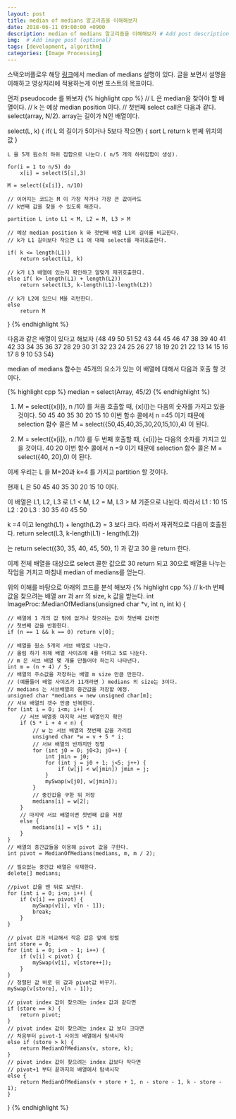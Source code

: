 ```yaml
---
layout: post
title: median of medians 알고리즘을 이해해보자
date: 2018-06-11 09:00:00 +0900
description: median of medians 알고리즘을 이해해보자 # Add post description (optional)
img:  # Add image post (optional)
tags: [development, algorithm]
categories: [Image Processing]
---
```


스택오버플로우 해당 [링크](https://stackoverflow.com/questions/9489061/understanding-median-of-medians-algorithm)에서 median of medians 설명이 있다. 글을 보면서 설명을 이해하고 영상처리에 적용하는게 이번 포스트의 목표이다.

먼저 pseudocode 를 봐보자
{% highlight cpp %}
// L 은 median을 찾아야 할 배열이다.
// k 는 예상 median position 이다. 
// 첫번째 select call은 다음과 같다. select(array, N/2). array는 길이가 N인 배열이다.

select(L, k)
{
    if( L 의 길이가 5이거나 5보다 작으면)
    {
        sort L
        return k 번째 위치의 값
    }

    L 을 5개 원소의 하위 집합으로 나눈다.( n/5 개의 하위집합이 생성).

    for(i = 1 to n/5) do
        x[i] = select(S[i],3)

    M = select({x[i]}, n/10)

    // 이어지는 코드는 M 이 가장 작거나 가장 큰 값이라도 
    // k번째 값을 찾을 수 있도록 해준다.

    partition L into L1 < M, L2 = M, L3 > M

    // 예상 median position k 와 첫번째 배열 L1의 길이를 비교한다.
    // k가 L1 길이보다 작으면 L1 에 대해 select를 재귀호출한다.

    if( k <= length(L1))
        return select(L1, k)

    // k가 L3 배열에 있는지 확인하고 알맞게 재귀호출한다.
    else if( k> length(L1) + length(L2))
        return select(L3, k-length(L1)-length(L2))

    // k가 L2에 있으니 M을 리턴한다.
    else
        return M
}
{% endhighlight %}

다음과 같은 배열이 있다고 해보자
{48 49 50 51 52 43 44 45 46 47 38 39 40 41 42 33 34 35 36 37 28 29 30 31 32 23 24 25 26 27 18 19 20 21 22 13 14 15 16 17 8 9 10 53 54}

median of medians 함수는 45개의 요소가 있는 이 배열에 대해서 다음과 호출 할 것이다.

{% highlight cpp %}
median = select(Array, 45/2)
{% endhighlight %}

1. M = select({x[i]}, n /10) 를 처음 호출할 때, {x[i]}는 다음의 숫자를 가지고 있을 것이다. 50 45 40 35 30 20 15 10
이번 함수 콜에서 n =45 이기 때문에 selection 함수 콜은 M = select({50,45,40,35,30,20,15,10},4) 이 된다.

2. M = select({x[i]}, n /10) 를 두 번째 호출할 때, {x[i]}는 다음의 숫자를 가지고 있을 것이다. 40 20
이번 함수 콜에서 n =9 이기 때문에 selection 함수 콜은 M = select({40, 20},0) 이 된다.

이제 우리는 L 을 M=20과 k=4 를 가지고 partition 할 것이다.

현재 L 은 50 45 40 35 30 20 15 10 이다.

이 배열은 L1, L2, L3 로 L1 < M, L2 = M, L3 > M 기준으로 나뉜다. 따라서
L1 : 10 15
L2 : 20
L3 : 30 35 40 45 50

k =4 이고 length(L1) + length(L2) = 3 보다 크다. 따라서 재귀적으로 다음이 호출된다.
return select(L3, k-length(L1) - length(L2))

는 return select({30, 35, 40, 45, 50}, 1)
과 같고 30 을 return 한다.

이제 전체 배열을 대상으로 select 콜한 값으로 30 return 되고
30으로 배열을 나누는 작업을 거치고 마침내 median of medians를 얻는다.

위의 이해를 바탕으로 아래의 코드를 분석 해보자
{% highlight cpp %}
// k-th 번째 값을 찾으려는 배열 arr 과 arr 의 size, k 값을 받는다.
int ImageProc::MedianOfMedians(unsigned char *v, int n, int k) {

    // 배열에 1 개의 값 밖에 없거나 찾으려는 값이 첫번째 값이면
    // 첫번째 값을 반환한다.
	if (n == 1 && k == 0) return v[0];

    // 배열을 원소 5개의 서브 배열로 나눈다.
    // 올림 하기 위해 배열 사이즈에 4를 더하고 5로 나눈다.
    // m 은 서브 배열 몇 개를 만들어야 하는지 나타낸다.
	int m = (n + 4) / 5;
    // 배열의 주소값을 저장하는 배열 m size 만큼 만든다. 
    // (예를들어 배열 사이즈가 11개라면 ) medians 의 size는 3이다.
    // medians 는 서브배열의 중간값을 저장할 예정.
	unsigned char *medians = new unsigned char[m];
    // 서브 배열의 갯수 만큼 반복한다.
	for (int i = 0; i<m; i++) {
        // 서브 배열중 마지막 서브 배열인지 확인
		if (5 * i + 4 < n) {
            // w 는 서브 배열의 첫번째 값을 가리킴
			unsigned char *w = v + 5 * i;
            // 서브 배열의 반까지만 정렬
			for (int j0 = 0; j0<3; j0++) {
				int jmin = j0;
				for (int j = j0 + 1; j<5; j++) {
					if (w[j] < w[jmin]) jmin = j;
				}
				mySwap(w[j0], w[jmin]);
			}
            // 중간값을 구한 뒤 저장
			medians[i] = w[2];
		}
        // 마지막 서브 배열이면 첫번째 값을 저장
		else {
			medians[i] = v[5 * i];
		}
	}
    // 배열의 중간값들을 이용해 pivot 값을 구한다.
	int pivot = MedianOfMedians(medians, m, m / 2);

    // 필요없는 중간값 배열은 삭제한다.
	delete[] medians;

    //pivot 값을 맨 뒤로 보낸다.
	for (int i = 0; i<n; i++) {
		if (v[i] == pivot) {
			mySwap(v[i], v[n - 1]);
			break;
		}
	}

    // pivot 값과 비교해서 작은 값은 앞에 정렬
	int store = 0;
	for (int i = 0; i<n - 1; i++) {
		if (v[i] < pivot) {
			mySwap(v[i], v[store++]);
		}
	}
    // 정렬된 값 바로 뒤 값과 pivot값 바꾸기.
	mySwap(v[store], v[n - 1]);

    // pivot index 값이 찾으려는 index 값과 같다면
	if (store == k) {
		return pivot;
	}
    // pivot index 값이 찾으려는 index 값 보다 크다면
    // 처음부터 pivot-1 사이의 배열에서 탐색시작 
	else if (store > k) {
		return MedianOfMedians(v, store, k);
	}
    // pivot index 값이 찾으려는 index 값보다 작다면
    // pivot+1 부터 끝까지의 배열에서 탐색시작
	else {
		return MedianOfMedians(v + store + 1, n - store - 1, k - store - 1);
	}
}
{% endhighlight %}
